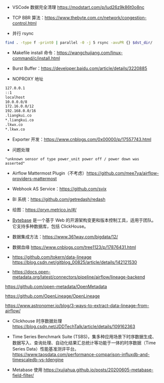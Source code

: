 - VSCode 数据完全清理 <https://modstart.com/p/lud26z9k86t0o8nc>
- TCP BBR 算法：<https://www.thebyte.com.cn/network/congestion-control.html>

- 并行 rsync

```bash
find . -type f -print0 | parallel -0 -j 5 rsync -avuPR {} $dst_dir/
```

- Makefile install 命令：<https://wangchujiang.com/linux-command/c/install.html>

- Burst Buffer：<https://developer.baidu.com/article/details/3220885>

- NOPROXY 地址

```bash
127.0.0.1
::1
localhost
10.0.0.0/8
172.16.0.0/12
192.168.0.0/16
.liangkui.co
*.liangkui.co
.lkwx.co
*.lkwx.co
```

- Exporter 开发：<https://www.cnblogs.com/0x00000/p/17557743.html>

- 问题处理

```
"unknown sensor of type power_unit power off / power down was asserted"
```

- Airflow Mattermost Plugin（不考虑）<https://github.com/mee7ya/airflow-providers-mattermost>
- Webhook AS Service：<https://github.com/svix>

- BI 系统：<https://github.com/getredash/redash>

- 绘图：<https://qryn.metrico.in/#/>

- [Bytebase](https://bytebase.com/) 是一个基于 Web 的开源架构变更和版本控制工具，适用于团队。它支持多种数据库，包括 ClickHouse。

- 数据集成方法：<https://www.361way.com/bigdata/12/>

- 数据血缘 <https://www.cnblogs.com/tree1123/p/17876431.html>

- <https://github.com/tokern/data-lineage> <https://blog.csdn.net/gitblog_00825/article/details/142121530>

- <https://docs.open-metadata.org/latest/connectors/pipeline/airflow/lineage-backend>

<https://github.com/open-metadata/OpenMetadata>

<https://github.com/OpenLineage/OpenLineage>

<https://www.astronomer.io/blog/3-ways-to-extract-data-lineage-from-airflow/>

- Clickhouse 时序数据处理 <https://blog.csdn.net/JDDTechTalk/article/details/109162363>

- Time Series Benchmark Suite (TSBS)，集多种应用场景下时序数据生成、数据写入、查询处理、自动化结果汇总统计等功能于一体的时序数据（Time Series Data）性能基准测评平台。 <https://www.taosdata.com/performance-comparison-influxdb-and-timescaledb-vs-tdengine>

- Metabase 使用 <https://xujiahua.github.io/posts/20200605-metabase-field-filter/>